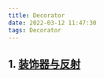 ```yaml
---
title: Decorator
date: 2022-03-12 11:47:30
tags: Decorator
---
```



## 1. [装饰器与反射](https://segmentfault.com/a/1190000011520817)